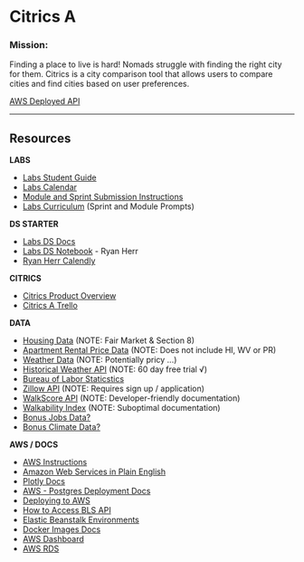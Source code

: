 # Citrics A

### **Mission:**
Finding a place to live is hard! Nomads struggle with finding the right city for them. Citrics is a city comparison tool that allows users to compare cities and find cities based on user preferences.

[AWS Deployed API](https://ds.citrics.dev/)

---

## **Resources**

**LABS**
- [Labs Student Guide](https://www.notion.so/Labs-26-Student-Guide-95d845339f8041de85252f743f0d709d)
- [Labs Calendar](https://calendar.google.com/calendar/u/0/r?cid=Y19hMG5ydDdsNWhpbm52OHM4bHVwMmJpN2tjc0Bncm91cC5jYWxlbmRhci5nb29nbGUuY29t)
- [Module and Sprint Submission Instructions](https://www.notion.so/Module-and-Sprint-Entry-Submission-Logistics-a6003eb8288b4fd1af0fb40a1a42d278)
- [Labs Curriculum](https://github.com/LambdaSchool/labs-curriculum/tree/master/Labs%20Curriculum) (Sprint and Module Prompts)

**DS STARTER**
- [Labs DS Docs](https://docs.labs.lambdaschool.com/data-science/)
- [Labs DS Notebook](https://colab.research.google.com/drive/1MbF-L6mKy_JA9L6wxBCb5_Vch3PX3RRL?usp=sharing) - Ryan Herr
- [Ryan Herr Calendly](https://calendly.com/ryan-herr)

**CITRICS**
- [Citrics Product Overview](https://www.notion.so/Labs-26-Product-Overview-a81834be6b7d4fefb3c1291bb17e2c23)
- [Citrics A Trello](https://trello.com/b/dEeOumaD/citrics-team-a)

**DATA**
- [Housing Data](https://www.huduser.gov/portal/datasets/50per.html#2020) (NOTE: Fair Market & Section 8)
- [Apartment Rental Price Data](https://www.apartmentlist.com/research/category/data-rent-estimates) (NOTE: Does not include HI, WV or PR)
- [Weather Data](https://openweathermap.org/api) (NOTE: Potentially pricy ...)
- [Historical Weather API](https://www.worldweatheronline.com/developer/api/historical-weather-api.aspx) (NOTE: 60 day free trial √)
- [Bureau of Labor Staticstics](https://www.bls.gov/oes/tables.htm)
- [Zillow API](https://www.zillow.com/howto/api/APIOverview.htm) (NOTE: Requires sign up / application)
- [WalkScore API](https://www.walkscore.com/professional/api.php) (NOTE: Developer-friendly documentation)
- [Walkability Index](https://geodata.epa.gov/arcgis/rest/services/OA/WalkabilityIndex/MapServer) (NOTE: Suboptimal documentation)
- [Bonus Jobs Data?](https://datausa.io/cart)
- [Bonus Climate Data?](https://www.ncei.noaa.gov/metadata/geoportal/rest/metadata/item/gov.noaa.ncdc:C00821/html)

**AWS / DOCS**
- [AWS Instructions](https://docs.labs.lambdaschool.com/guides/aws/elastic-beanstalk/elastic-beanstalk-dns)
- [Amazon Web Services in Plain English](https://expeditedsecurity.com/aws-in-plain-english/)
- [Plotly Docs](https://plotly.com/python/)
- [AWS - Postgres Deployment Docs](https://docs.aws.amazon.com/AmazonRDS/latest/UserGuide/CHAP_GettingStarted.CreatingConnecting.PostgreSQL.html)
- [Deploying to AWS](https://docs.labs.lambdaschool.com/data-science/#deploy-to-aws)
- [How to Access BLS API](http://danstrong.tech/blog/BLS-API/)
- [Elastic Beanstalk Environments](https://console.aws.amazon.com/elasticbeanstalk/home?region=us-east-1#/environments)
- [Docker Images Docs](https://docs.docker.com/engine/reference/commandline/images/)
- [AWS Dashboard](https://console.aws.amazon.com/route53/v2/home#Dashboard)
- [AWS RDS](https://console.aws.amazon.com/rds/home?region=us-east-1#)
